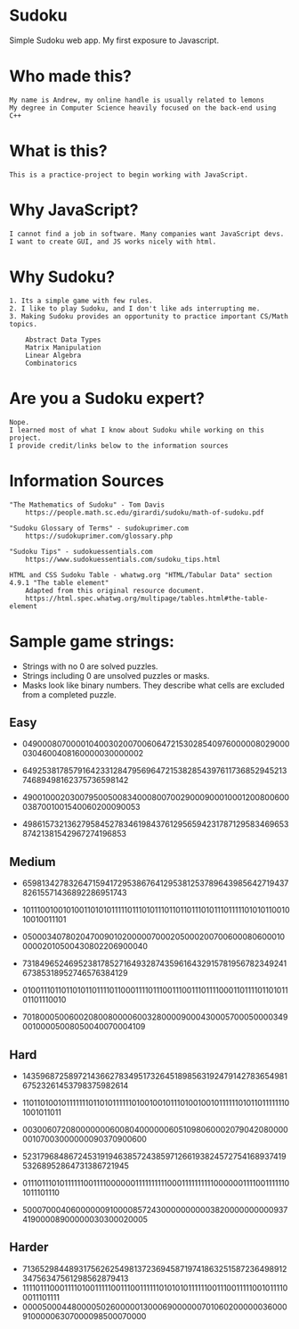 # Sudoku
Simple Sudoku web app. My first exposure to Javascript.

# Who made this?
    My name is Andrew, my online handle is usually related to lemons 
    My degree in Computer Science heavily focused on the back-end using C++

# What is this?
    This is a practice-project to begin working with JavaScript.

# Why JavaScript?
    I cannot find a job in software. Many companies want JavaScript devs.
    I want to create GUI, and JS works nicely with html.

# Why Sudoku?
    1. Its a simple game with few rules. 
    2. I like to play Sudoku, and I don't like ads interrupting me.
    3. Making Sudoku provides an opportunity to practice important CS/Math topics.
        
        Abstract Data Types
        Matrix Manipulation 
        Linear Algebra
        Combinatorics


# Are you a Sudoku expert?
    Nope. 
    I learned most of what I know about Sudoku while working on this project.
    I provide credit/links below to the information sources

# Information Sources
    "The Mathematics of Sudoku" - Tom Davis
        https://people.math.sc.edu/girardi/sudoku/math-of-sudoku.pdf

    "Sudoku Glossary of Terms" - sudokuprimer.com
        https://sudokuprimer.com/glossary.php

    "Sudoku Tips" - sudokuessentials.com
        https://www.sudokuessentials.com/sudoku_tips.html

    HTML and CSS Sudoku Table - whatwg.org "HTML/Tabular Data" section 4.9.1 "The table element"
        Adapted from this original resource document.
        https://html.spec.whatwg.org/multipage/tables.html#the-table-element


# Sample game strings:

* Strings with no 0 are solved puzzles. 
* Strings including 0 are unsolved puzzles or masks.
* Masks look like binary numbers. They describe what cells are excluded from a completed puzzle.

## Easy ##

* 049000807000010400302007006064721530285409760000080290000304600408160000030000002
* 649253817857916423312847956964721538285439761173685294521374689498162375736598142

* 490010002030079500500834000800700290009000100012008006000387001001540060200090053
* 498615732136279584527834619843761295659423178712958346965387421381542967274196853


## Medium ##

* 659813427832647159417295386764129538125378964398564271943782615571436892286951743
* 101110010010100110101011111011101011101101101110101110111110101011001010010011101
* 050003407802047009010200000700020500020070060008060001000002010500430802206900040

* 731849652469523817852716493287435961643291578195678234924167385318952746576384129
* 010011101101101011011110110001111011100111001110111100011011110110101101101110010
* 701800050060020800800006003280000900043000570005000034900100005008050040070004109


## Hard ##

* 143596872589721436627834951732645189856319247914278365498167523261453798375982614
* 110110100101111111011010111111010010010111010010010111111010110111111101001011011
* 003006072080000000600804000000605109806000207904208000000107003000000090370900600

* 523179684867245319194638572438597126619382457275416893741953268952864731386721945
* 011101110101111110011110000001111111111000111111111100000011110011111101011101110
* 500070004060000009100008572430000000000382000000000093741900008900000030300020005

## Harder ##

* 713652984489317562625498137236945871974186325158723649891234756347561298562879413
* 111101110001111010011111001110011111101010101111110011100111110010111100011101111
* 000050004480000502600000130006900000070106020000003600091000006307000098500070000